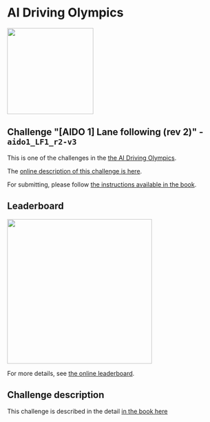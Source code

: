 <!-- do not modify - autogenerated -->


# AI Driving Olympics

<a href="http://aido.duckietown.org"><img width="200" src="https://www.duckietown.org/wp-content/uploads/2018/07/AIDO-768x512.png"/></a>


## Challenge "[AIDO 1] Lane following (rev 2)" - `aido1_LF1_r2-v3`

This is one of the challenges in the [the AI Driving Olympics](http://aido.duckietown.org/).

The [online description of this challenge is here][online].

For submitting, please follow [the instructions available in the book][book].

## Leaderboard 

<img style="width: 24em" src="https://challenges.duckietown.org/v3/humans/challenges/aido1_LF1_r2-v3/leaderboard/image.png?"/>

For more details, see [the online leaderboard][leaderboard].


[leaderboard]: https://challenges.duckietown.org/v3/humans/challenges/aido1_LF1_r2-v3/leaderboard


[book]: http://docs.duckietown.org/DT18/AIDO/out/

[online]: https://challenges.duckietown.org/v3/humans/challenges/aido1_LF1_r2-v3

## Challenge description

This challenge is described in the detail [in the book here](http://docs.duckietown.org/DT18/AIDO/out/challenge_aido1_lf1.html)